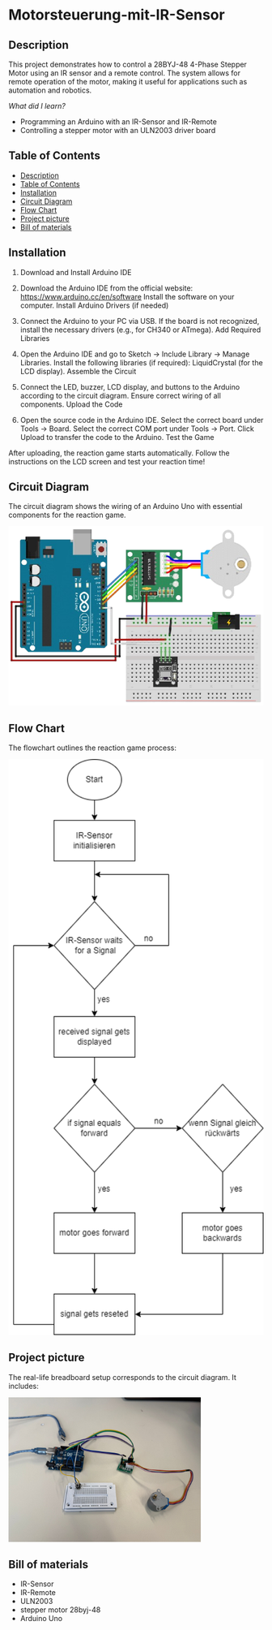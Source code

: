 # Motorsteuerung-mit-IR-Sensor

## Description

This project demonstrates how to control a 28BYJ-48 4-Phase Stepper Motor using an IR sensor and a remote control. The system allows for remote operation of the motor, making it useful for applications such as automation and robotics.

*What did I learn?*

- Programming an Arduino with an IR-Sensor and IR-Remote
- Controlling a stepper motor with an ULN2003 driver board

## Table of Contents

  - [Description](#description)
  - [Table of Contents](#table-of-contents)
  - [Installation](#installation)
  - [Circuit Diagram](#circuit-diagram)
  - [Flow Chart](#flow-chart)
  - [Project picture](#project-picture)
  - [Bill of materials](#bill-of-materials)

## Installation

1. Download and Install Arduino IDE

2. Download the Arduino IDE from the official website: https://www.arduino.cc/en/software
Install the software on your computer.
Install Arduino Drivers (if needed)

3. Connect the Arduino to your PC via USB.
If the board is not recognized, install the necessary drivers (e.g., for CH340 or ATmega).
Add Required Libraries

4. Open the Arduino IDE and go to Sketch → Include Library → Manage Libraries.
Install the following libraries (if required):
LiquidCrystal (for the LCD display).
Assemble the Circuit

5. Connect the LED, buzzer, LCD display, and buttons to the Arduino according to the circuit diagram.
Ensure correct wiring of all components.
Upload the Code

6. Open the source code in the Arduino IDE.
Select the correct board under Tools → Board.
Select the correct COM port under Tools → Port.
Click Upload to transfer the code to the Arduino.
Test the Game

After uploading, the reaction game starts automatically.
Follow the instructions on the LCD screen and test your reaction time!

## Circuit Diagram

The circuit diagram shows the wiring of an Arduino Uno with essential components for the reaction game. 

<img src="assets/images/Circuit_Diagram.png" alt="Circuit Diagram" style="width:580px;"/>

## Flow Chart

The flowchart outlines the reaction game process:

<img src="assets/images/Flowchart.png" alt="Flow Chart" style="width:580px;"/>

## Project picture

The real-life breadboard setup corresponds to the circuit diagram. It includes:

<img src="assets/images/Project_Picture.png" alt="Project Picture" style="width:380px;"/>

## Bill of materials

- IR-Sensor
- IR-Remote
- ULN2003
- stepper motor 28byj-48 
- Arduino Uno